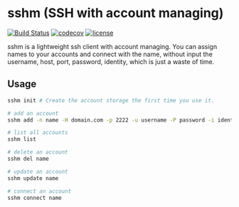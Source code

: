 # sshm (SSH with account managing)

[![Build Status](https://travis-ci.org/WqyJh/sshm.svg?branch=master)](https://travis-ci.org/WqyJh/sshm)
[![codecov](https://codecov.io/gh/WqyJh/sshm/branch/master/graph/badge.svg)](https://codecov.io/gh/WqyJh/sshm)
[![license](https://img.shields.io/badge/LICENCE-GPLv3-brightgreen.svg)](https://raw.githubusercontent.com/WqyJh/sshm/master/LICENSE)


sshm is a lightweight ssh client with account managing. You can assign names to your accounts and connect with the name, without input the username, host, port, password, identity, which is just a waste of time.

## Usage

```bash
sshm init # Create the account storage the first time you use it.

# add an account
sshm add -n name -H domain.com -p 2222 -u username -P password -i identity

# list all accounts
sshm list 

# delete an account
sshm del name

# update an account
sshm update name

# connect an account
sshm connect name
```